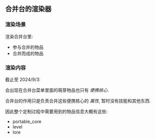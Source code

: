 ## 合并台的渲染器

### 渲染场景

渲染合并台里:
- 参与合并的物品
- 合并而成的物品

### 渲染内容

截止至 2024/9/3:

会出现在合并台菜单里面的萌芽物品也只有 *便携核心*.

合并台的作用只是负责合并这些便携核心的 *属性*, 暂时没有技能和其他东西.

因此整个定制过程中需要用到的物品信息大概有这些:
- portable_core
- level
- lore
